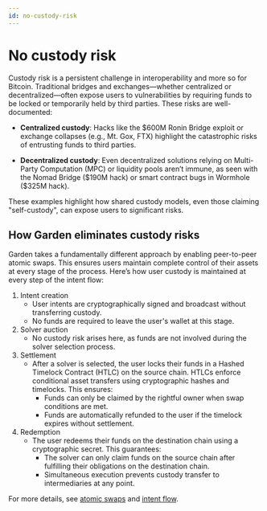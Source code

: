 ```yaml
---
id: no-custody-risk
---
```


# No custody risk

Custody risk is a persistent challenge in interoperability and more so for Bitcoin. Traditional bridges and exchanges—whether centralized or decentralized—often expose users to vulnerabilities by requiring funds to be locked or temporarily held by third parties. These risks are well-documented:

- **Centralized custody**: Hacks like the $600M Ronin Bridge exploit or exchange collapses (e.g., Mt. Gox, FTX) highlight the catastrophic risks of entrusting funds to third parties.

- **Decentralized custody**: Even decentralized solutions relying on Multi-Party Computation (MPC) or liquidity pools aren’t immune, as seen with the Nomad Bridge (&dollar;190M hack) or smart contract bugs in Wormhole (&dollar;325M hack).

These examples highlight how shared custody models, even those claiming "self-custody", can expose users to significant risks.

## How Garden eliminates custody risks

Garden takes a fundamentally different approach by enabling peer-to-peer atomic swaps. This ensures users maintain complete control of their assets at every stage of the process. Here’s how user custody is maintained at every step of the intent flow:

1. Intent creation
   - User intents are cryptographically signed and broadcast without transferring custody.
   - No funds are required to leave the user's wallet at this stage.
2. Solver auction
   - No custody risk arises here, as funds are not involved during the solver selection process.
3. Settlement
   - After a solver is selected, the user locks their funds in a Hashed Timelock Contract (HTLC) on the source chain. HTLCs enforce conditional asset transfers using cryptographic hashes and timelocks. This ensures:
     - Funds can only be claimed by the rightful owner when swap conditions are met.
     - Funds are automatically refunded to the user if the timelock expires without settlement.
4. Redemption
   - The user redeems their funds on the destination chain using a cryptographic secret. This guarantees:
     - The solver can only claim funds on the source chain after fulfilling their obligations on the destination chain.
     - Simultaneous execution prevents custody transfer to intermediaries at any point.

For more details, see [atomic swaps](../introduction/AtomicSwaps.mdx) and [intent flow](../introduction/Intents.md).
